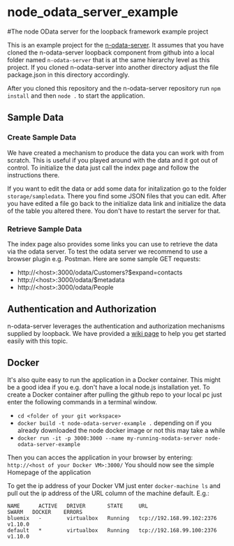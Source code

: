 # node_odata_server_example
#The node OData server for the loopback framework example project

This is an example project for the [n-odata-server](https://github.com/htammen/n-odata-server).
It assumes that you have cloned the n-odata-server loopback component from github into a local folder named
`n-odata-server` that is at the same hierarchy level as this project. If you cloned n-odata-server into another
directory adjust the file package.json in this directory accordingly.

After you cloned this repository and the n-odata-server repository
run `npm install`
and then `node .`
to start the application.

## Sample Data 
### Create Sample Data
We have created a mechanism to produce the data you can work with from scratch. This is useful if you played around
with the data and it got out of control. To initialize the data just call the index page and follow the instructions there.

If you want to edit the data or add some data for initalization go to the folder `storage/sampledata`. There you find
some JSON files that you can edit. After you have edited a file go back to the initialize data link and initialize the data
of the table you altered there. You don't have to restart the server for that.

### Retrieve Sample Data
The index page also provides some links you can use to retrieve the data via the odata server.
To test the odata server we recommend to use a browser plugin e.g. Postman.
Here are some sample GET requests:

* http://\<host\>:3000/odata/Customers?$expand=contacts
* http://\<host\>:3000/odata/$metadata
* http://\<host\>:3000/odata/People

## Authentication and Authorization
n-odata-server leverages the authentication and authorization mechanisms supplied by loopback.
We have provided a [wiki page](https://github.com/htammen/n-odata-server/wiki/authorization) to help you get started easily with this topic.

## Docker
It's also quite easy to run the application in a Docker container. This might be a good idea if you e.g. don't have a
local node.js installation yet. To create a Docker container after pulling the github repo to your local pc just enter
the following commands in a terminal window.

* `cd <folder of your git workspace>`
* `docker build -t node-odata-server-example .` depending on if you already downloaded the node docker image or not this may take a while
* `docker run -it -p 3000:3000 --name my-running-nodata-server node-odata-server-example`

Then you can acces the application in your browser by entering:
`http://<host of your Docker VM>:3000/`
You should now see the simple Homepage of the application

To get the ip address of your Docker VM just enter `docker-machine ls` and pull out the ip address of the URL column of the machine default.
E.g.:
```
NAME      ACTIVE   DRIVER       STATE     URL                         SWARM   DOCKER    ERRORS
bluemix   -        virtualbox   Running   tcp://192.168.99.102:2376           v1.10.0
default   *        virtualbox   Running   tcp://192.168.99.100:2376           v1.10.0
```
